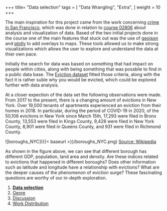 +++
title= "Data selection"
tags = [
   "Data Wrangling",
    "Extra",
]
weight = 10
+++


The main inspiration for this project came from the work concerning [crime in San Francisco](https://data.sfgov.org/Public-Safety/Police-Department-Incident-Reports-Historical-2003/tmnf-yvry),
which was done in relation to [course 02806](https://kurser.dtu.dk/course/02806) about analysis and visualization of data. 
Based of the two initial projects done in the course one of the main features that stuck out was the use of [geojson](https://en.wikipedia.org/wiki/GeoJSON)
and [plotly](https://plotly.com/) to add overlays to maps. These tools allowed us to make strong visualizations which allows the user to explore
and understand the data at thier own pace.

Initially the search for data was based on something that had impact on people within cities,
along with being something that was possbile to find in a public data base. The
 [Eviction dataset](https://data.cityofnewyork.us/City-Government/Evictions/6z8x-wfk4)
fitted those criteria, along with the fact it is rather suble why you would be evicted, which could be explored
further with data analysis.


At a closer expection of the data set the following observations were made.
From 2017 to the present, there is a changing amount of evictions in New York. 
Over 19,000 tenants of apartments experienced an eviction from their homes in 2018. In particular,
during the period of COVID-19 in 2020, of the 50,106 evictions in New York since March 15th,
17,293 were filed in Bronx County, 13,553 were filed in Kings County, 9,428 were filed in New York County,
8,901 were filed in Queens County, and 931 were filed in Richmond County.

![boroughs_NYC]({{< baseurl >}}/boroughs_NYC.png)
[Source: Wikipedia](https://en.wikipedia.org/wiki/Boroughs_of_New_York_City)


As shown in the figure above, we can see that different borough has different GDP,
population, land area and density. 
Are these indices related to evictions that happened in different boroughs? 
Does other information such as latitude and longitude have a relationship with evictions?
What are the deeper causes of the phenomenon of eviction surge? These fascinating questions
are worthy of our in-depth exploration.

1. [**Data selection**](https://kerzer.github.io/posts/data_selection/)
2. [Genre](https://kerzer.github.io/posts/genre/)
3. [Discussion](https://kerzer.github.io/posts/discussion/)
4. [Work Distribution](https://kerzer.github.io/posts/work_dist/)